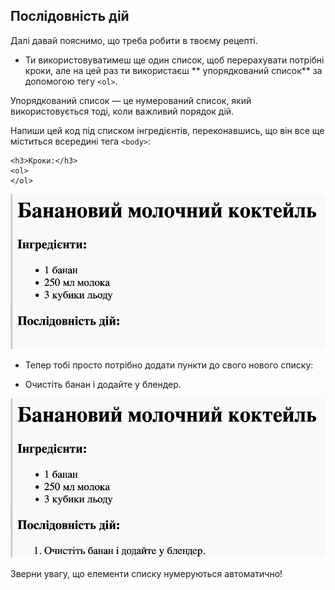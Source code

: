 ## Послідовність дій

Далі давай пояснимо, що треба робити в твоєму рецепті.

+ Ти використовуватимеш ще один список, щоб перерахувати потрібні кроки, але на цей раз ти використаєш ** упорядкований список** за допомогою тегу `<ol>`.

Упорядкований список — це нумерований список, який використовується тоді, коли важливий порядок дій.

Напиши цей код під списком інгредієнтів, переконавшись, що він все ще міститься всередині тега `<body>`:

    <h3>Кроки:</h3>
    <ol>
    </ol>
    

![знімок екрана](images/recipe-method.png)

+ Тепер тобі просто потрібно додати пункти до свого нового списку:

    <li>Очистіть банан і додайте у блендер.</li>
    

![знімок екрана](images/recipe-ol.png)

Зверни увагу, що елементи списку нумеруються автоматично!